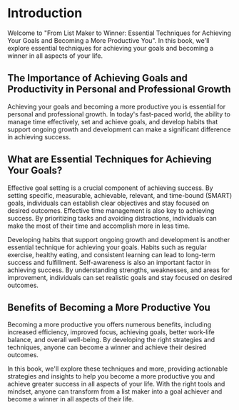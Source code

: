 Introduction
============

Welcome to "From List Maker to Winner: Essential Techniques for Achieving Your Goals and Becoming a More Productive You". In this book, we'll explore essential techniques for achieving your goals and becoming a winner in all aspects of your life.

The Importance of Achieving Goals and Productivity in Personal and Professional Growth
--------------------------------------------------------------------------------------

Achieving your goals and becoming a more productive you is essential for personal and professional growth. In today's fast-paced world, the ability to manage time effectively, set and achieve goals, and develop habits that support ongoing growth and development can make a significant difference in achieving success.

What are Essential Techniques for Achieving Your Goals?
-------------------------------------------------------

Effective goal setting is a crucial component of achieving success. By setting specific, measurable, achievable, relevant, and time-bound (SMART) goals, individuals can establish clear objectives and stay focused on desired outcomes. Effective time management is also key to achieving success. By prioritizing tasks and avoiding distractions, individuals can make the most of their time and accomplish more in less time.

Developing habits that support ongoing growth and development is another essential technique for achieving your goals. Habits such as regular exercise, healthy eating, and consistent learning can lead to long-term success and fulfillment. Self-awareness is also an important factor in achieving success. By understanding strengths, weaknesses, and areas for improvement, individuals can set realistic goals and stay focused on desired outcomes.

Benefits of Becoming a More Productive You
------------------------------------------

Becoming a more productive you offers numerous benefits, including increased efficiency, improved focus, achieving goals, better work-life balance, and overall well-being. By developing the right strategies and techniques, anyone can become a winner and achieve their desired outcomes.

In this book, we'll explore these techniques and more, providing actionable strategies and insights to help you become a more productive you and achieve greater success in all aspects of your life. With the right tools and mindset, anyone can transform from a list maker into a goal achiever and become a winner in all aspects of their life.


